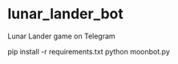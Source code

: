 # lunar_lander_bot
Lunar Lander game on Telegram

pip install -r requirements.txt
python moonbot.py
